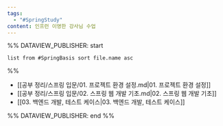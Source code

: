 ```yaml
---
tags:
  - "#SpringStudy"
content: 인프런 이영한 강사님 수업
---
```


%% DATAVIEW_PUBLISHER: start
```dataview
list from #SpringBasis sort file.name asc
```
%%

- [[공부 정리/스프링 입문/01. 프로젝트 환경 설정.md|01. 프로젝트 환경 설정]]
- [[공부 정리/스프링 입문/02. 스프링 웹 개발 기초.md|02. 스프링 웹 개발 기초]]
- [[03. 백엔드 개발, 테스트 케이스|03. 백엔드 개발, 테스트 케이스]]

%% DATAVIEW_PUBLISHER: end %%